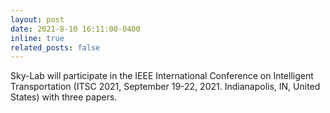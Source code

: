 ```yaml
---
layout: post
date: 2021-8-10 16:11:00-0400
inline: true
related_posts: false
---
```


Sky-Lab will participate in the IEEE International Conference on Intelligent Transportation (ITSC 2021, September 19-22, 2021. Indianapolis, IN, United States) with three papers.